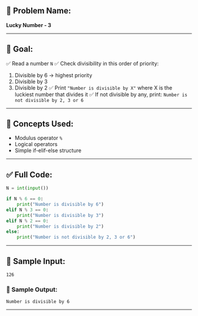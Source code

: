 ## 🧩 **Problem Name:**

**Lucky Number - 3**

---

## 🎯 **Goal:**

✅ Read a number `N`
✅ Check divisibility in this order of priority:

1. Divisible by 6 → highest priority
2. Divisible by 3
3. Divisible by 2
   ✅ Print `"Number is divisible by X"` where X is the luckiest number that divides it
   ✅ If not divisible by any, print:
   `Number is not divisible by 2, 3 or 6`

---

## 🧠 **Concepts Used:**

* Modulus operator `%`
* Logical operators
* Simple if-elif-else structure

---

## ✅ Full Code:

```python
N = int(input())

if N % 6 == 0:
    print("Number is divisible by 6")
elif N % 3 == 0:
    print("Number is divisible by 3")
elif N % 2 == 0:
    print("Number is divisible by 2")
else:
    print("Number is not divisible by 2, 3 or 6")
```

---

## 🧪 Sample Input:

```
126
```

### 🧾 Sample Output:

```
Number is divisible by 6
```

---

